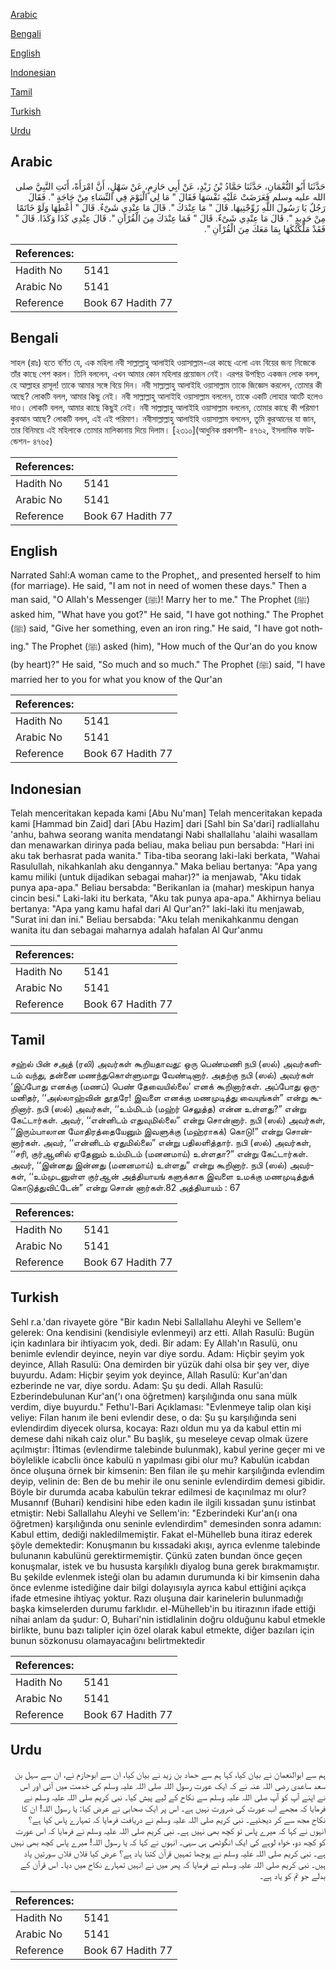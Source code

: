 [Arabic](#arabic)

[Bengali](#bengali)

[English](#english)

[Indonesian](#indonesian)

[Tamil](#tamil)

[Turkish](#turkish)

[Urdu](#urdu)

## Arabic


<div dir="rtl" lang="ar" style={{fontSize:'larger',backgroundColor:'#f8f9fa',padding:20}}>
حَدَّثَنَا أَبُو النُّعْمَانِ، حَدَّثَنَا حَمَّادُ بْنُ زَيْدٍ، عَنْ أَبِي حَازِمٍ، عَنْ سَهْلٍ، أَنَّ امْرَأَةً، أَتَتِ النَّبِيَّ صلى الله عليه وسلم فَعَرَضَتْ عَلَيْهِ نَفْسَهَا فَقَالَ ‏"‏ مَا لِي الْيَوْمَ فِي النِّسَاءِ مِنْ حَاجَةٍ ‏"‏‏.‏ فَقَالَ رَجُلٌ يَا رَسُولَ اللَّهِ زَوِّجْنِيهَا‏.‏ قَالَ ‏"‏ مَا عِنْدَكَ ‏"‏‏.‏ قَالَ مَا عِنْدِي شَىْءٌ‏.‏ قَالَ ‏"‏ أَعْطِهَا وَلَوْ خَاتَمًا مِنْ حَدِيدٍ ‏"‏‏.‏ قَالَ مَا عِنْدِي شَىْءٌ‏.‏ قَالَ ‏"‏ فَمَا عِنْدَكَ مِنَ الْقُرْآنِ ‏"‏‏.‏ قَالَ عِنْدِي كَذَا وَكَذَا‏.‏ قَالَ ‏"‏ فَقَدْ مَلَّكْتُكَهَا بِمَا مَعَكَ مِنَ الْقُرْآنِ ‏"‏‏.‏
</div>
<div style={{backgroundColor:'#f8f9fa',padding:20, marginBottom: 10}}><table> <thead> <tr> <th>References:</th> <th></th> </tr> </thead> <tbody><tr><td>Hadith No</td><td>5141</td></tr><tr><td>Arabic No</td><td>5141</td></tr><tr><td>Reference</td><td>Book 67 Hadith 77</td></tr></tbody></table></div>

## Bengali


<div dir="ltr" lang="bn" style={{fontSize:'larger',backgroundColor:'#f8f9fa',padding:20}}>
সাহল (রাঃ) হতে বর্ণিত যে, এক মহিলা নবী সাল্লাল্লাহু আলাইহি ওয়াসাল্লাম-এর কাছে এলো এবং বিয়ের জন্য নিজেকে তাঁর কাছে পেশ করল। তিনি বললেন, এখন আমার কোন মহিলার প্রয়োজন নেই। এরপর উপস্থিত একজন লোক বলল, হে আল্লাহর রাসূল! তাকে আমার সঙ্গে বিয়ে দিন। নবী সাল্লাল্লাহু আলাইহি ওয়াসাল্লাম তাকে জিজ্ঞেস করলেন, তোমার কী আছে? লোকটি বলল, আমার কিছু নেই। নবী সাল্লাল্লাহু আলাইহি ওয়াসাল্লাম বললেন, তাকে একটি লোহার আংটি হলেও দাও। লোকটি বলল, আমার কাছে কিছুই নেই। নবী সাল্লাল্লাহু আলাইহি ওয়াসাল্লাম বললেন, তোমার কাছে কী পরিমাণ কুরআন আছে? লোকটি বলল, এই এই পরিমাণ। নবীসাল্লাল্লাহু আলাইহি ওয়াসাল্লাম বললেন, তুমি কুরআনের যা জান, তার বিনিময়ে এই মহিলাকে তোমার মালিকানায় দিয়ে দিলাম। [২৩১০](আধুনিক প্রকাশনী- ৪৭৬২, ইসলামিক ফাউন্ডেশন- ৪৭৬৫)
</div>
<div style={{backgroundColor:'#f8f9fa',padding:20, marginBottom: 10}}><table> <thead> <tr> <th>References:</th> <th></th> </tr> </thead> <tbody><tr><td>Hadith No</td><td>5141</td></tr><tr><td>Arabic No</td><td>5141</td></tr><tr><td>Reference</td><td>Book 67 Hadith 77</td></tr></tbody></table></div>

## English


<div dir="ltr" lang="en" style={{fontSize:'larger',backgroundColor:'#f8f9fa',padding:20}}>
Narrated Sahl:A woman came to the Prophet,, and presented herself to him (for marriage). He said, "I am not in need of women these days." Then a man said, "O Allah's Messenger (ﷺ)! Marry her to me." The Prophet (ﷺ) asked him, "What have you got?" He said, "I have got nothing." The Prophet (ﷺ) said, "Give her something, even an iron ring." He said, "I have got nothing." The Prophet (ﷺ) asked (him), "How much of the Qur'an do you know (by heart)?" He said, "So much and so much." The Prophet (ﷺ) said, "I have married her to you for what you know of the Qur'an
</div>
<div style={{backgroundColor:'#f8f9fa',padding:20, marginBottom: 10}}><table> <thead> <tr> <th>References:</th> <th></th> </tr> </thead> <tbody><tr><td>Hadith No</td><td>5141</td></tr><tr><td>Arabic No</td><td>5141</td></tr><tr><td>Reference</td><td>Book 67 Hadith 77</td></tr></tbody></table></div>

## Indonesian


<div dir="ltr" lang="id" style={{fontSize:'larger',backgroundColor:'#f8f9fa',padding:20}}>
Telah menceritakan kepada kami [Abu Nu'man] Telah menceritakan kepada kami [Hammad bin Zaid] dari [Abu Hazim] dari [Sahl bin Sa'dari] radliallahu 'anhu, bahwa seorang wanita mendatangi Nabi shallallahu 'alaihi wasallam dan menawarkan dirinya pada beliau, maka beliau pun bersabda: "Hari ini aku tak berhasrat pada wanita." Tiba-tiba seorang laki-laki berkata, "Wahai Rasulullah, nikahkanlah aku dengannya." Maka beliau bertanya: "Apa yang kamu miliki (untuk dijadikan sebagai mahar)?" ia menjawab, "Aku tidak punya apa-apa." Beliau bersabda: "Berikanlan ia (mahar) meskipun hanya cincin besi." Laki-laki itu berkata, "Aku tak punya apa-apa." Akhirnya beliau bertanya: "Apa yang kamu hafal dari Al Qur'an?" laki-laki itu menjawab, "Surat ini dan ini." Beliau bersabda: "Aku telah menikahkanmu dengan wanita itu dan sebagai maharnya adalah hafalan Al Qur'anmu
</div>
<div style={{backgroundColor:'#f8f9fa',padding:20, marginBottom: 10}}><table> <thead> <tr> <th>References:</th> <th></th> </tr> </thead> <tbody><tr><td>Hadith No</td><td>5141</td></tr><tr><td>Arabic No</td><td>5141</td></tr><tr><td>Reference</td><td>Book 67 Hadith 77</td></tr></tbody></table></div>

## Tamil


<div dir="ltr" lang="ta" style={{fontSize:'larger',backgroundColor:'#f8f9fa',padding:20}}>
சஹ்ல் பின் சஅத் (ரலி) அவர்கள் கூறியதாவது: ஒரு பெண்மணி நபி (ஸல்) அவர்களிடம் வந்து, தன்னை மணந்துகொள்ளுமாறு வேண்டினார். அதற்கு நபி (ஸல்) அவர்கள் ‘இப்போது எனக்கு (மணப்) பெண் தேவையில்லை’ எனக் கூறினார்கள். அப்போது ஒருமனிதர், ‘‘அல்லாஹ்வின் தூதரே! இவளை எனக்கு மணமுடித்து வையுங்கள்” என்று கூறினார். நபி (ஸல்) அவர்கள், ‘‘உம்மிடம் (மஹ்ர் செலுத்த) என்ன உள்ளது?” என்று கேட்டார்கள். அவர், ‘‘என்னிடம் எதுவுமில்லை” என்று சொன்னார். நபி (ஸல்) அவர்கள், ‘‘இரும்பாலான மோதிரத்தையேனும் இவளுக்கு (மஹ்ராகக்) கொடு!” என்று சொன்னார்கள். அவர், ‘‘என்னிடம் ஏதுமில்லை” என்று பதிலளித்தார். நபி (ஸல்) அவர்கள், ‘‘சரி, குர்ஆனில் ஏதேனும் உம்மிடம் (மனனமாய்) உள்ளதா?” என்று கேட்டார்கள். அவர், ‘‘இன்னது இன்னது (மனனமாய்) உள்ளது” என்று கூறினார். நபி (ஸல்) அவர்கள், ‘‘உம்முடனுள்ள குர்ஆன் அத்தியாயங் களுக்காக இவளை உமக்கு மணமுடித்துக் கொடுத்துவிட்டேன்” என்று சொன் னார்கள்.82 அத்தியாயம் : 67
</div>
<div style={{backgroundColor:'#f8f9fa',padding:20, marginBottom: 10}}><table> <thead> <tr> <th>References:</th> <th></th> </tr> </thead> <tbody><tr><td>Hadith No</td><td>5141</td></tr><tr><td>Arabic No</td><td>5141</td></tr><tr><td>Reference</td><td>Book 67 Hadith 77</td></tr></tbody></table></div>

## Turkish


<div dir="ltr" lang="tr" style={{fontSize:'larger',backgroundColor:'#f8f9fa',padding:20}}>
Sehl r.a.'dan rivayete göre "Bir kadın Nebi Sallallahu Aleyhi ve Sellem'e gelerek: Ona kendisini (kendisiyle evlenmeyi) arz etti. Allah Rasulü: Bugün için kadınlara bir ihtiyacım yok, dedi. Bir adam: Ey Allah'ın Rasulü, onu benimle evlendir deyince, neyin var diye sordu. Adam: Hiçbir şeyim yok deyince, Allah Rasulü: Ona demirden bir yüzük dahi olsa bir şey ver, diye buyurdu. Adam: Hiçbir şeyim yok deyince, Allah Rasulü: Kur'an'dan ezberinde ne var, diye sordu. Adam: Şu şu dedi. Allah Rasulü: Ezberindebulunan Kur'an('ı ona öğretmen) karşılığında onu sana mülk verdim, diye buyurdu." Fethu'l-Bari Açıklaması: "Evlenmeye talip olan kişi veliye: Filan hanım ile beni evlendir dese, o da: Şu şu karşılığında seni evlendirdim diyecek olursa, kocaya: Razı oldun mu ya da kabul ettin mi demese dahi nikah caiz olur." Bu başlık, şu meseleye cevap olmak üzere açılmıştır: İ1timas (evlendirme talebinde bulunmak), kabul yerine geçer mi ve böylelikle icabcliı önce kabulü n yapılması gibi olur mu? Kabulün icabdan önce oluşuna örnek bir kimsenin: Ben filan ile şu mehir karşılığında evlendim deyip, velinin de: Ben de bu mehir ile onu seninle evlendirdim demesi gibidir. Böyle bir durumda acaba kabulün tekrar edilmesi de kaçınılmaz mı olur? Musannıf (Buhari) kendisini hibe eden kadın ile ilgili kıssadan şunu istinbat etmiştir: Nebi Sallallahu Aleyhi ve Sellem'in: "Ezberindeki Kur'an(ı ona öğretmen) karşılığında onu seninle evlendirdim" demesinden sonra adamın: Kabul ettim, dediği nakledilmemiştir. Fakat el-Mühelleb buna itiraz ederek şöyle demektedir: Konuşmanın bu kıssadaki akışı, ayrıca evlenme talebinde bulunanın kabulünü gerektirmemiştir. Çünkü zaten bundan önce geçen konuşmalar, istek ve bu hususta karşılıklı diyalog buna gerek bırakmamıştır. Bu şekilde evlenmek isteği olan bu adamın durumunda ki bir kimsenin daha önce evlenme istediğine dair bilgi dolayısıyla ayrıca kabul ettiğini açıkça ifade etmesine ihtiyaç yoktur. Razı oluşuna dair karinelerin bulunmadığı başka kimselerden durumu farklıdır. el-Mühelleb'in bu itirazının ifade ettiği nihai anlam da şudur: O, Buhari'nin istidlalinin doğru olduğunu kabul etmekle birlikte, bunu bazı talipler için özel olarak kabul etmekte, diğer bazıları için bunun sözkonusu olamayacağını belirtmektedir
</div>
<div style={{backgroundColor:'#f8f9fa',padding:20, marginBottom: 10}}><table> <thead> <tr> <th>References:</th> <th></th> </tr> </thead> <tbody><tr><td>Hadith No</td><td>5141</td></tr><tr><td>Arabic No</td><td>5141</td></tr><tr><td>Reference</td><td>Book 67 Hadith 77</td></tr></tbody></table></div>

## Urdu


<div dir="rtl" lang="ur" style={{fontSize:'larger',backgroundColor:'#f8f9fa',padding:20}}>
ہم سے ابوالنعمان نے بیان کیا، کہا ہم سے حماد بن زید نے بیان کیا، ان سے ابوحازم نے، ان سے سہل بن سعد ساعدی رضی اللہ عنہ نے کہ ایک عورت رسول اللہ صلی اللہ علیہ وسلم کی خدمت میں آئی اور اس نے اپنے آپ کو آپ صلی اللہ علیہ وسلم سے نکاح کے لیے پیش کیا۔ نبی کریم صلی اللہ علیہ وسلم نے فرمایا کہ مجھے اب عورت کی ضرورت نہیں ہے۔ اس پر ایک صحابی نے عرض کیا: یا رسول اللہ! ان کا نکاح مجھ سے کر دیجئیے۔ نبی کریم صلی اللہ علیہ وسلم نے دریافت فرمایا کہ تمہارے پاس کیا ہے؟ انہوں نے کہا کہ میرے پاس تو کچھ بھی نہیں ہے۔ نبی کریم صلی اللہ علیہ وسلم نے فرمایا کہ اس عورت کو کچھ دو، خواہ لوہے کی ایک انگوٹھی ہی سہی۔ انہوں نے کہا کہ یا رسول اللہ! میرے پاس کچھ بھی نہیں ہے۔ نبی کریم صلی اللہ علیہ وسلم نے پوچھا تمہیں قرآن کتنا یاد ہے؟ عرض کیا فلاں فلاں سورتیں یاد ہیں۔ نبی کریم صلی اللہ علیہ وسلم نے فرمایا کہ پھر میں نے انہیں تمہارے نکاح میں دیا۔ اس قرآن کے بدلے جو تم کو یاد ہے۔
</div>
<div style={{backgroundColor:'#f8f9fa',padding:20, marginBottom: 10}}><table> <thead> <tr> <th>References:</th> <th></th> </tr> </thead> <tbody><tr><td>Hadith No</td><td>5141</td></tr><tr><td>Arabic No</td><td>5141</td></tr><tr><td>Reference</td><td>Book 67 Hadith 77</td></tr></tbody></table></div>